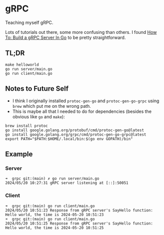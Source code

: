 # gRPC

Teaching myself gRPC.

Lots of tutorials out there, some more confusing than others.  I found [How To: Build a gRPC Server In Go](https://pascalallen.medium.com/how-to-build-a-grpc-server-in-go-943f337c4e05) to be pretty straightforward.

## TL;DR

```
make helloworld
go run server/main.go
go run client/main.go
```

## Notes to Future Self

- I think I originally installed `protoc-gen-go` and `protoc-gen-go-grpc` using `brew` which put me on the wrong path.
- This is maybe all that I needed to do for dependencies (besides the obvious like `go` and `make`):
```
brew install protoc
go install google.golang.org/protobuf/cmd/protoc-gen-go@latest
go install google.golang.org/grpc/cmd/protoc-gen-go-grpc@latest
export PATH="$PATH:$HOME/.local/bin:$(go env GOPATH)/bin"
```

## Example

### Server

```
➜  grpc git:(main) ✗ go run server/main.go
2024/05/20 10:27:31 gRPC server listening at [::]:50051
```

### Client

```
➜  grpc git:(main) go run client/main.go
2024/05/20 10:51:23 Response from gRPC server's SayHello function: Hello world, the time is 2024-05-20 10:51:23
➜  grpc git:(main) go run client/main.go
2024/05/20 10:51:25 Response from gRPC server's SayHello function: Hello world, the time is 2024-05-20 10:51:25
```
